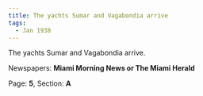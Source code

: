 ```yaml
---  
title: The yachts Sumar and Vagabondia arrive  
tags:  
  - Jan 1938  
---  
```

  
The yachts Sumar and Vagabondia arrive.  
  
Newspapers: **Miami Morning News or The Miami Herald**  
  
Page: **5**, Section: **A** 
